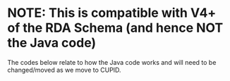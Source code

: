 # NOTE: This is compatible with V4+ of the RDA Schema (and hence NOT the Java code)

The codes below relate to how the Java code works and will need to be changed/moved as we move to CUPID.

